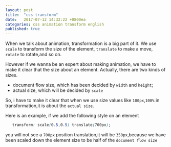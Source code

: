 ```yaml
---
layout: post
title:  "css transform"
date:   2017-07-12 14:32:22 +0800ea
categories: css animation transform english
published: true
---
```


When we talk about animation, transformation is a big part of it.
We use `scale` to transform the size of the element, `translate` to make a move,
`rotate` to rotate,and so on.

However if we wanna be an expert about making animation,
we have to make it clear that the size about an element.
Actually, there are two kinds of sizes.

- document flow size, which has been decided by `width` and `height`;
- actual size, which will be decided by `scale`

So, i have to make it clear that when we use size values like `100px`,`100%` in transformation,it is about the `actual size`.

Here is an example, if we add the following style on an element

```css
   transform: scale(0.5,0.5) translate(700px);
```

you will not see a `700px` position translation,it will be `350px`,because we have been scaled down the element size to be half of the `document flow size`
